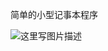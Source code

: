 简单的小型记事本程序

![这里写图片描述](http://img.blog.csdn.net/20170123145917727?watermark/2/text/aHR0cDovL2Jsb2cuY3Nkbi5uZXQvQ2hhdGlvbl85OQ==/font/5a6L5L2T/fontsize/400/fill/I0JBQkFCMA==/dissolve/70/gravity/SouthEast)